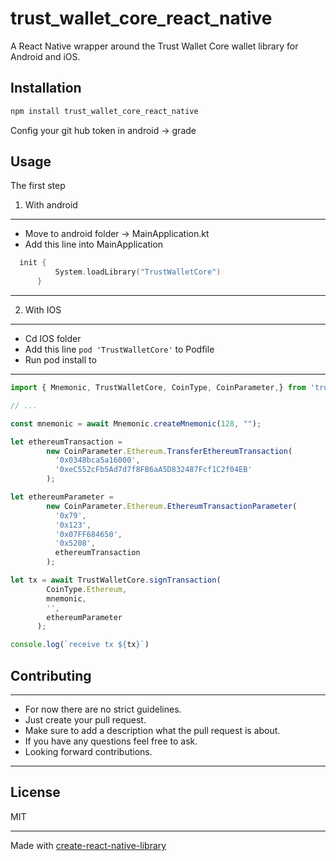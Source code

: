 # trust_wallet_core_react_native

A React Native wrapper around the Trust Wallet Core wallet library for Android and iOS.

## Installation

```sh
npm install trust_wallet_core_react_native
```

Config your git hub token in android -> grade


## Usage

The first step
1. With android
*** 
- Move to android folder -> MainApplication.kt
- Add this line into MainApplication

```kotlin
  init {
          System.loadLibrary("TrustWalletCore")
      }
```
***
2. With IOS
***
- Cd IOS folder
- Add this line `pod 'TrustWalletCore'` to Podfile
- Run pod install to
***

```js
import { Mnemonic, TrustWalletCore, CoinType, CoinParameter,} from 'trust_wallet_core_react_native';

// ...

const mnemonic = await Mnemonic.createMnemonic(128, "");

let ethereumTransaction =
        new CoinParameter.Ethereum.TransferEthereumTransaction(
          '0x0348bca5a16000',
          '0xeC552cFb5Ad7d7f8FB6aA5D832487Fcf1C2f04EB'
        );

let ethereumParameter =
        new CoinParameter.Ethereum.EthereumTransactionParameter(
          '0x79',
          '0x123',
          '0x07FF684650',
          '0x5208',
          ethereumTransaction
        );

let tx = await TrustWalletCore.signTransaction(
        CoinType.Ethereum,
        mnemonic,
        '',
        ethereumParameter
      );

console.log(`receive tx ${tx}`)
```

## Contributing

***
- For now there are no strict guidelines.
- Just create your pull request.
- Make sure to add a description what the pull request is about.
- If you have any questions feel free to ask.
- Looking forward contributions.
*** 

## License

MIT

---

Made with [create-react-native-library](https://github.com/callstack/react-native-builder-bob)

